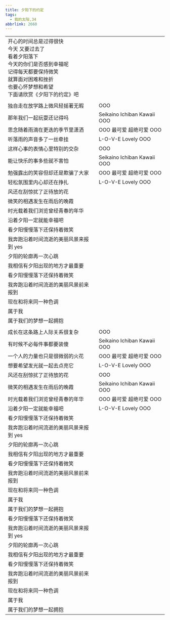 ```yaml
---
title: 夕阳下的约定
tags:
  - 我的太阳,34
abbrlink: 2660
---
```

|      |      |
|--|--|
|开心的时间总是过得很快<br>今天 又要过去了<br>看着夕阳落下<br>今天的你们是否感到幸福呢<br>记得每天都要保持微笑<br>就算面对困难和挫折<br>也要心怀梦想和希望<br>下面请欣赏《夕阳下的约定》吧|      |
|      |      |
|独自走在放学路上微风轻摇著无暇|OOO|
|那年我们一起玩耍还记得吗|Seikaino Ichiban Kawaii OOO|
|思念随着雨滴在更迭的季节里潇洒|OOO 最可爱 超绝可爱 OOO|
|听落雨的声音多了一丝牵挂|L-O-V-E Lovely OOO|
|这样心事的表情心里特别的交杂|OOO|
|能让快乐的事多些就不害怕|Seikaino Ichiban Kawaii OOO|
|勉强露出的笑容但却还是欺骗了大家|OOO 最可爱 超绝可爱 OOO|
|轻松氛围里内心却还在挣扎|L-O-V-E Lovely OOO|
|风还在刮惊扰了正待放的花|      |
|微笑的相遇发生在雨后的晚霞|      |
|时光载着我们浏览曾经青春的年华|      |
|沿着夕阳一定就能幸福吧|      |
|看夕阳慢慢落下还保持着微笑|      |
|我奔跑沿着时间流逝的美丽风景来报到 yes|      |
|夕阳的轮廓再一次心跳|      |
|我相信有夕阳出现的地方才最重要|      |
|看夕阳慢慢落下还保持着微笑|      |
|我奔跑沿着时间流逝的美丽风景前来报到|      |
|现在和将来同一种色调|      |
|属于我|      |
|属于我们的梦想一起拥抱|      |
|      |      |
|成长在这条路上人际关系很复杂|OOO|
|有时候不必每件事都要装傻|Seikaino Ichiban Kawaii OOO|
|一个人的力量也只是很微弱的火花|OOO 最可爱 超绝可爱 OOO|
|想要希望发光就一起去点亮它|L-O-V-E Lovely OOO|
|风还在刮惊扰了正待放的花|OOO|
|微笑的相遇发生在雨后的晚霞|Seikaino Ichiban Kawaii OOO|
|时光载着我们浏览曾经青春的年华|OOO 最可爱 超绝可爱 OOO|
|沿着夕阳一定就能幸福吧|L-O-V-E Lovely OOO|
|看夕阳慢慢落下还保持着微笑|      |
|我奔跑沿着时间流逝的美丽风景来报到 yes|      |
|夕阳的轮廓再一次心跳|      |
|我相信有夕阳出现的地方才最重要|      |
|看夕阳慢慢落下还保持着微笑|      |
|我奔跑沿着时间流逝的美丽风景前来报到|      |
|现在和将来同一种色调|      |
|属于我|      |
|属于我们的梦想一起拥抱|      |
|看夕阳慢慢落下还保持着微笑|      |
|我奔跑沿着时间流逝的美丽风景来报到 yes|      |
|夕阳的轮廓再一次心跳|      |
|我相信有夕阳出现的地方才最重要|      |
|看夕阳慢慢落下还保持着微笑|      |
|我奔跑沿着时间流逝的美丽风景前来报到|      |
|现在和将来同一种色调|      |
|属于我|      |
|属于我们的梦想一起拥抱|      |